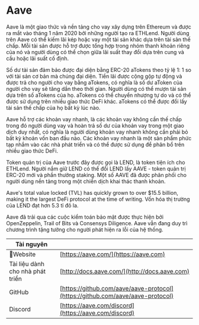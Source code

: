 # Aave

Aave là một giao thức và nền tảng cho vay xây dựng trên Ethereum và được ra mắt vào tháng 1 năm 2020 bởi những người tạo ra ETHLend. Người dùng trên Aave có thể kiếm lãi kép hoặc vay một tài sản khác dựa trên tài sản thế chấp. Mỗi tài sản được hỗ trợ được tổng hợp trong nhóm thanh khoản riêng của nó và người dùng có thể chọn giữa lãi suất thay đổi dựa trên cung và cầu hoặc lãi suất cố định.

Số dư tài sản đảm bảo được đại diện bằng ERC-20 aTokens theo tỷ lệ 1: 1 so với tài sản cơ bản mà chúng đại diện. Tiền lãi được cộng gộp tự động và được trả cho người cho vay bằng aTokens, có nghĩa là số dư aToken của người cho vay sẽ tăng dần theo thời gian. Người dùng có thể mượn tài sản dựa trên số aTokens của họ. aTokens có thể chuyển nhượng tự do và có thể được sử dụng trên nhiều giao thức DeFi khác. aTokens có thể được đổi lấy tài sản thế chấp của họ bất kỳ lúc nào.

Aave hỗ trợ các khoản vay nhanh, là các khoản vay không cần thế chấp trong đó người dùng vay và hoàn trả số dư của khoản vay trong một giao dịch duy nhất, có nghĩa là người dùng khoản vay nhanh không cần phải bỏ bất kỳ khoản vốn ban đầu nào. Các khoản vay nhanh là một sản phẩm phức tạp nhắm vào các nhà phát triển và có thể được sử dụng để phân bổ trên nhiều giao thức DeFi.

Token quản trị của Aave trước đây được gọi là LEND, là token tiện ích cho ETHLend. Người nắm giữ LEND có thể đổi LEND lấy AAVE - token quản trị ERC-20 mới và phần thưởng staking. Một số AAVE đã được phân phối cho người dùng nền tảng trong một chiến dịch khai thác thanh khoản.

Aave's total value locked (TVL) has quickly grown to over $15.5 billion, making it the largest DeFi protocol at the time of writing. Vốn hóa thị trường của LEND đạt hơn 5.3 tỉ đô la.

Aave đã trải qua các cuộc kiểm toán bảo mật được thực hiện bởi OpenZeppelin, Trail of Bits và Consensys Diligence. Aave vẫn đang duy trì chương trình tặng tưởng cho người phát hiện ra lỗi của hệ thống.

| Tài nguyên                       |                                                                                |
| -------------------------------- | ------------------------------------------------------------------------------ |
| Website                         | [https://aave.com/](https://aave.com)                                          |
| Tài liệu dành cho nhà phát triển | [http://docs.aave.com/](http://docs.aave.com)                                  |
| GitHub                           | [https://github.com/aave/aave-protocol](https://github.com/aave/aave-protocol) |
| Discord                          | [https://aave.com/discord](https://aave.com/discord)                           |

